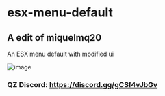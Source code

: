# esx-menu-default
## A edit of miquelmq20


An ESX menu default with modified ui

![image](https://user-images.githubusercontent.com/43810248/195833668-80b7f798-1fd4-488c-9772-2c9697cd7ff2.png)

### QZ Discord: https://discord.gg/gCSf4vJbGv
